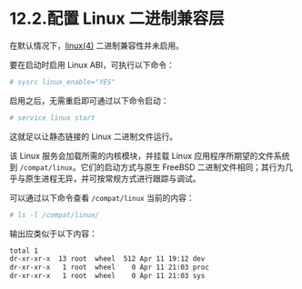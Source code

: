 # 12.2.配置 Linux 二进制兼容层

在默认情况下，[linux(4)](https://man.freebsd.org/cgi/man.cgi?query=linux&sektion=4&format=html) 二进制兼容性并未启用。

要在启动时启用 Linux ABI，可执行以下命令：

```sh
# sysrc linux_enable="YES"
```

启用之后，无需重启即可通过以下命令启动：

```sh
# service linux start
```

这就足以让静态链接的 Linux 二进制文件运行。

该 Linux 服务会加载所需的内核模块，并挂载 Linux 应用程序所期望的文件系统到 `/compat/linux`。它们的启动方式与原生 FreeBSD 二进制文件相同；其行为几乎与原生进程无异，并可按常规方式进行跟踪与调试。

可以通过以下命令查看 `/compat/linux` 当前的内容：

```sh
# ls -l /compat/linux/
```

输出应类似于以下内容：

```sh
total 1
dr-xr-xr-x  13 root  wheel  512 Apr 11 19:12 dev
dr-xr-xr-x   1 root  wheel    0 Apr 11 21:03 proc
dr-xr-xr-x   1 root  wheel    0 Apr 11 21:03 sys
```
